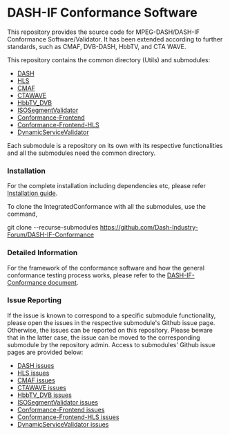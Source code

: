 # DASH-IF Conformance Software

This repository provides the source code for MPEG-DASH/DASH-IF Conformance Software/Validator. It has been extended according to further standards, such as CMAF, DVB-DASH, HbbTV, and CTA WAVE. 

This repository contains the common directory (Utils) and submodules: 
* [DASH](https://github.com/Dash-Industry-Forum/DASH)
* [HLS](https://github.com/Dash-Industry-Forum/HLS)
* [CMAF](https://github.com/Dash-Industry-Forum/CMAF) 
* [CTAWAVE](https://github.com/Dash-Industry-Forum/CTAWAVE)
* [HbbTV_DVB](https://github.com/Dash-Industry-Forum/HbbTV_DVB) 
* [ISOSegmentValidator](https://github.com/Dash-Industry-Forum/ISOSegmentValidator)
* [Conformance-Frontend](https://github.com/Dash-Industry-Forum/Conformance-Frontend)
* [Conformance-Frontend-HLS](https://github.com/Dash-Industry-Forum/Conformance-Frontend-HLS)
* [DynamicServiceValidator](https://github.com/Dash-Industry-Forum/DynamicServiceValidator)

Each submodule is a repository on its own with its respective functionalities and all the submodules need the common directory.

### Installation

For the complete installation including dependencies etc, please refer [Installation guide]( https://github.com/Dash-Industry-Forum/Conformance-Software/blob/master/Documentation/HbbTV_DVB/Installation_Guide.pdf).

To clone the IntegratedConformance with all the submodules, use the command, 

git clone --recurse-submodules https://github.com/Dash-Industry-Forum/DASH-IF-Conformance

### Detailed Information

For the framework of the conformance software and how the general conformance testing process works, please refer to the [DASH-IF-Conformance document](https://github.com/Dash-Industry-Forum/DASH-IF-Conformance/blob/master/Doc/IntegratedConformance_doc.pdf).

### Issue Reporting

If the issue is known to correspond to a specific submodule functionality, please open the issues in the respective submodule's Github issue page. Otherwise, the issues can be reported on this repository. Please beware that in the latter case, the issue can be moved to the corresponding submodule by the repository admin. Access to submodules' Github issue pages are provided below:

* [DASH issues](https://github.com/Dash-Industry-Forum/DASH/issues)
* [HLS issues](https://github.com/Dash-Industry-Forum/HLS/issues)
* [CMAF issues](https://github.com/Dash-Industry-Forum/CMAF/issues) 
* [CTAWAVE issues](https://github.com/Dash-Industry-Forum/CTAWAVE/issues)
* [HbbTV_DVB issues](https://github.com/Dash-Industry-Forum/HbbTV_DVB/issues) 
* [ISOSegmentValidator issues](https://github.com/Dash-Industry-Forum/ISOSegmentValidator/issues)
* [Conformance-Frontend issues](https://github.com/Dash-Industry-Forum/Conformance-Frontend/issues)
* [Conformance-Frontend-HLS issues](https://github.com/Dash-Industry-Forum/Conformance-Frontend-HLS/issues)
* [DynamicServiceValidator issues](https://github.com/Dash-Industry-Forum/DynamicServiceValidator/issues)
